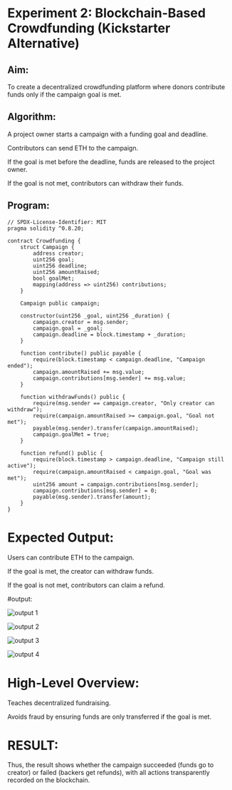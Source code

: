 # Experiment 2: Blockchain-Based Crowdfunding (Kickstarter Alternative)
## Aim:
To create a decentralized crowdfunding platform where donors contribute funds only if the campaign goal is met.

## Algorithm:
A project owner starts a campaign with a funding goal and deadline.


Contributors can send ETH to the campaign.


If the goal is met before the deadline, funds are released to the project owner.


If the goal is not met, contributors can withdraw their funds.


## Program:
```
// SPDX-License-Identifier: MIT
pragma solidity ^0.8.20;

contract Crowdfunding {
    struct Campaign {
        address creator;
        uint256 goal;
        uint256 deadline;
        uint256 amountRaised;
        bool goalMet;
        mapping(address => uint256) contributions;
    }

    Campaign public campaign;

    constructor(uint256 _goal, uint256 _duration) {
        campaign.creator = msg.sender;
        campaign.goal = _goal;
        campaign.deadline = block.timestamp + _duration;
    }

    function contribute() public payable {
        require(block.timestamp < campaign.deadline, "Campaign ended");
        campaign.amountRaised += msg.value;
        campaign.contributions[msg.sender] += msg.value;
    }

    function withdrawFunds() public {
        require(msg.sender == campaign.creator, "Only creator can withdraw");
        require(campaign.amountRaised >= campaign.goal, "Goal not met");
        payable(msg.sender).transfer(campaign.amountRaised);
        campaign.goalMet = true;
    }

    function refund() public {
        require(block.timestamp > campaign.deadline, "Campaign still active");
        require(campaign.amountRaised < campaign.goal, "Goal was met");
        uint256 amount = campaign.contributions[msg.sender];
        campaign.contributions[msg.sender] = 0;
        payable(msg.sender).transfer(amount);
    }
}
```
# Expected Output:
Users can contribute ETH to the campaign.


If the goal is met, the creator can withdraw funds.


If the goal is not met, contributors can claim a refund.

#output:

![output 1](https://github.com/user-attachments/assets/64a7d049-1c67-4e6e-92b2-b63951de98f8)

![output 2](https://github.com/user-attachments/assets/efbba652-ef0d-4d71-953e-585d8eb60e3c)

![output 3](https://github.com/user-attachments/assets/6475b519-32d1-4c70-8efb-9a9c4b4befc9)

![output 4](https://github.com/user-attachments/assets/946ec447-46dd-408d-9d22-2ce216bf230a)


# High-Level Overview:
Teaches decentralized fundraising.


Avoids fraud by ensuring funds are only transferred if the goal is met.

# RESULT: 
Thus, the result shows whether the campaign succeeded (funds go to creator) or failed (backers get refunds), with all actions transparently recorded on the blockchain.
